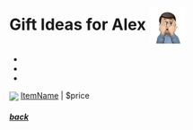 # Gift Ideas for Alex <img src="assets/images/alex2.png" align="center" width="64" >

-
-
-

<a href="link"><img src="imagelink" align="center" width="64" ></a> [ItemName](link) |
$price

##### [back](readme.md)

